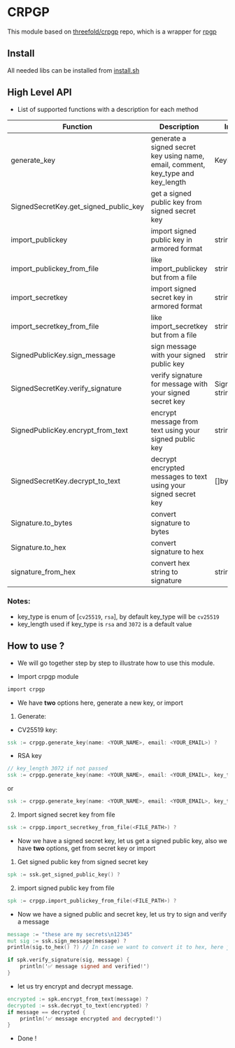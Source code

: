 # CRPGP

This module based on [threefold/crpgp](https://github.com/threefoldtech/crpgp) repo, which is a wrapper for [rpgp](https://github.com/rpgp/rpgp)

## Install

All needed libs can be installed from [install.sh](./install.sh)

## High Level API

- List of supported functions with a description for each method

| Function                              | Description                                                                      | Input             | Output          |
| ------------------------------------- | -------------------------------------------------------------------------------- | ----------------- | --------------- |
| generate_key                          | generate a signed secret key using name, email, comment, key_type and key_length | KeyParams         | SignedSecretKey |
| SignedSecretKey.get_signed_public_key | get a signed public key from signed secret key                                   |                   | SignedPublicKey |
| import_publickey                      | import signed public key in armored format                                       | string            | SignedPublicKey |
| import_publickey_from_file            | like import_publickey but from a file                                            | string            | SignedPublicKey |
| import_secretkey                      | import signed secret key in armored format                                       | string            | SignedSecretKey |
| import_secretkey_from_file            | like import_secretkey but from a file                                            | string            | SignedSecretKey |
| SignedPublicKey.sign_message          | sign message with your signed public key                                         | string            | Signature       |
| SignedSecretKey.verify_signature      | verify signature for message with your signed secret key                         | Signature, string | bool            |
| SignedPublicKey.encrypt_from_text     | encrypt message from text using your signed public key                           | string            | []byte          |
| SignedSecretKey.decrypt_to_text       | decrypt encrypted messages to text using your signed secret key                  | []byte            | string          |
| Signature.to_bytes                    | convert signature to bytes                                                       |                   | []byte          |
| Signature.to_hex                      | convert signature to hex                                                         |                   | string          |
| signature_from_hex                    | convert hex string to signature                                                  | string            | Signature       |

### Notes:
- key_type is enum of [`cv25519`, `rsa`], by default key_type will be `cv25519`
- key_length used if key_type is `rsa` and `3072` is a default value

## How to use ?

- We will go together step by step to illustrate how to use this module.

- Import crpgp module

```v
import crpgp
```

- We have **two** options here, generate a new key, or import

1. Generate:
- CV25519 key:

```v
ssk := crpgp.generate_key(name: <YOUR_NAME>, email: <YOUR_EMAIL>) ?
```

- RSA key

```v
// key_length 3072 if not passed
ssk := crpgp.generate_key(name: <YOUR_NAME>, email: <YOUR_EMAIL>, key_type: .rsa) ?
```
or
```v
ssk := crpgp.generate_key(name: <YOUR_NAME>, email: <YOUR_EMAIL>, key_type: .rsa, key_length: <LENGTH>) ?
```

2. Import signed secret key from file

```v
ssk := crpgp.import_secretkey_from_file(<FILE_PATH>) ?
```

- Now we have a signed secret key, let us get a signed public key, also we have **two** options, get from secret key or import

1. Get signed public key from signed secret key

```v
spk := ssk.get_signed_public_key() ?
```

2. import signed public key from file

```v
spk := crpgp.import_publickey_from_file(<FILE_PATH>) ?
```

- Now we have a signed public and secret key, let us try to sign and verify a message

```v
message := "these are my secrets\n12345"
mut sig := ssk.sign_message(message) ?
println(sig.to_hex() ?) // In case we want to convert it to hex, here just to display it

if spk.verify_signature(sig, message) {
    println('✅ message signed and verified!')
}
```

- let us try encrypt and decrypt message.

```v
encrypted := spk.encrypt_from_text(message) ?
decrypted := ssk.decrypt_to_text(encrypted) ?
if message == decrypted {
    println('✅ message encrypted and decrypted!')
}
```

- Done !
